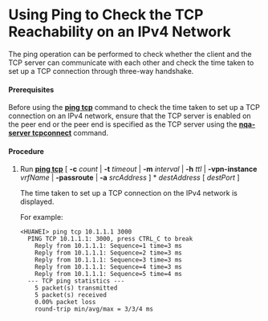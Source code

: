 Using Ping to Check the TCP Reachability on an IPv4 Network
===========================================================

The ping operation can be performed to check whether the client and the TCP server can communicate with each other and check the time taken to set up a TCP connection through three-way handshake.

#### Prerequisites

Before using the [**ping tcp**](cmdqueryname=ping+tcp) command to check the time taken to set up a TCP connection on an IPv4 network, ensure that the TCP server is enabled on the peer end or the peer end is specified as the TCP server using the [**nqa-server tcpconnect**](cmdqueryname=nqa-server+tcpconnect) command.


#### Procedure

1. Run [**ping tcp**](cmdqueryname=ping+tcp) [ **-c** *count* | **-t** *timeout* | **-m** *interval* | **-h** *ttl* | **-vpn-instance** *vrfName* | **-passroute** | **-a** *srcAddress* ] \* *destAddress* [ *destPort* ]
   
   
   
   The time taken to set up a TCP connection on the IPv4 network is displayed.
   
   
   
   For example:
   
   ```
   <HUAWEI> ping tcp 10.1.1.1 3000
     PING TCP 10.1.1.1: 3000, press CTRL_C to break
       Reply from 10.1.1.1: Sequence=1 time=3 ms
       Reply from 10.1.1.1: Sequence=2 time=3 ms
       Reply from 10.1.1.1: Sequence=3 time=3 ms
       Reply from 10.1.1.1: Sequence=4 time=3 ms
       Reply from 10.1.1.1: Sequence=5 time=4 ms
     --- TCP ping statistics ---
       5 packet(s) transmitted
       5 packet(s) received
       0.00% packet loss
       round-trip min/avg/max = 3/3/4 ms
   ```